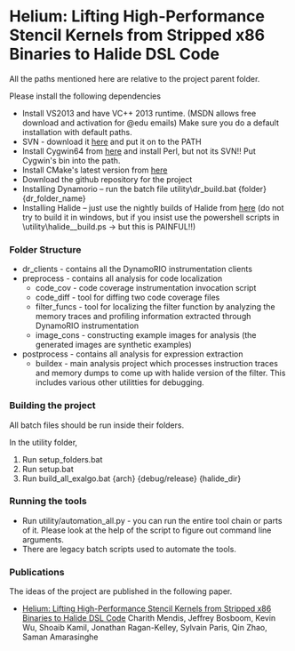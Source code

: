 Helium: Lifting High-Performance Stencil Kernels from Stripped x86 Binaries to Halide DSL Code
==============================================================================================

All the paths mentioned here are relative to the project parent folder.

Please install the following dependencies

*	Install VS2013 and have VC++ 2013 runtime. (MSDN allows free download and activation for @edu emails)
	Make sure you do a default installation with default paths.
*  SVN - download it [here](http://www.visualsvn.com/downloads/) and put it on to the PATH
*  Install Cygwin64 from [here](https://cygwin.com/install.html) and install Perl, but not its SVN!! Put Cygwin's bin into the path.
*  Install CMake's latest version from [here](http://www.cmake.org/download/)
*	Download the github repository for the project
*	Installing Dynamorio – run the batch file utility\dr_build.bat {folder} {dr_folder_name}
*	Installing Halide – just use the nightly builds of Halide from [here](https://drive.google.com/folderview?id=0B3x1cdB8WoSDSy1ZMVZoYmhnaTQ&usp=sharing) (do not try to build it in windows, but if you insist use the powershell scripts in <repo>\utility\halide_<type>_build.ps -> but this is PAINFUL!!)

### Folder Structure

* dr_clients - contains all the DynamoRIO instrumentation clients
* preprocess - contains all analysis for code localization
	+ code_cov - code coverage instrumentation invocation script
	+ code_diff - tool for diffing two code coverage files
	+ filter_funcs - tool for localizing the filter function by analyzing the memory traces and profiling information extracted through DynamoRIO instrumentation
	+ image_cons - constructing example images for analysis (the generated images are synthetic examples)
* postprocess - contains all analysis for expression extraction
	+ buildex - main analysis project which processes instruction traces and memory dumps to come up with halide version of the filter. This includes various other utilitties for debugging.

### Building the project 

All batch files should be run inside their folders.

In the utility folder,

1. Run setup_folders.bat
2. Run setup.bat
3. Run build_all_exalgo.bat {arch} {debug/release} {halide_dir}

### Running the tools

* Run utility/automation_all.py - you can run the entire tool chain or parts of it. Please look at the help of the script to figure out command line arguments.
* There are legacy batch scripts used to automate the tools. 

### Publications

The ideas of the project are published in the following paper.

* [Helium: Lifting High-Performance Stencil Kernels from Stripped x86 Binaries to Halide DSL Code](http://groups.csail.mit.edu/commit/papers/2015/mendis-pldi15-helium.pdf)
Charith Mendis, Jeffrey Bosboom, Kevin Wu, Shoaib Kamil, Jonathan Ragan-Kelley, Sylvain Paris, Qin Zhao, Saman Amarasinghe

